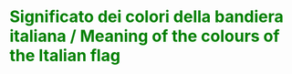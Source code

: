 <h1 style="color:green;"> Significato dei colori della bandiera italiana / Meaning of the colours of the Italian flag </h1>

